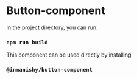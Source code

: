 # Button-component

In the project directory, you can run:
### `npm run build`

This component can be used directly by installing 
### `@inmanishy/button-component`
